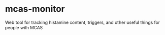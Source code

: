 # mcas-monitor
Web tool for tracking histamine content, triggers, and other useful things for people with MCAS
